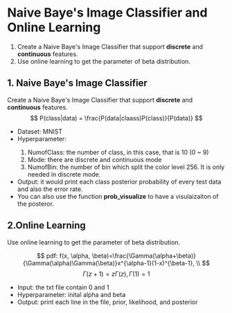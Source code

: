 # Naive Baye's Image Classifier and Online Learning

<ol>
    <li>Create a Naive Baye's Image Classifier that support <b>discrete</b> and <b>continuous</b> features.</li>
    <li>Use online learning to get the parameter of beta distribution.</li>
</ol>

## 1. Naive Baye's Image Classifier
Create a Naive Baye's Image Classifier that support <b>discrete</b> and <b>continuous</b> features.
$$
P(class|data) = \frac{P(data|claass)P(class)}{P(data)}
$$

<ul>
    <li>Dataset: MNIST</li>
    <li>Hyperparameter:</li>
        <ol>
            <li>NumofClass: the number of class, in this case, that is 10 (0 ~ 9)
            <li>Mode: there are discrete and continuous mode</li>
            <li>NumofBin: the number of bin which split the color level 256. It is only needed in discrete mode.
        </ol>
    <li>Output: it would print each class posterior probability of every test data and also the error rate.</li>
    <li>You can also use  the function <b>prob_visualize</b> to have a visulaizaiton of the posteror.</li>
    
</ul>

## 2.Online Learning

Use online learning to get the parameter of beta distribution.

$$
pdf: f(x, \alpha, \beta)=\frac{\Gamma(\alpha+\beta)}{\Gamma(\alpha)\Gamma(\beta)}x^{\alpha-1}(1-x)^{\beta-1},  \\
$$
$$
\Gamma(z+1) = z\Gamma(z), \Gamma(1)=1
$$ 
<ul>
    <li>Input: the txt file contain 0 and 1</li>
    <li>Hyperparameter: inital alpha and beta</li>
    <li>Output: print each line in the file, prior, likelihood, and posterior</li>
</ul>